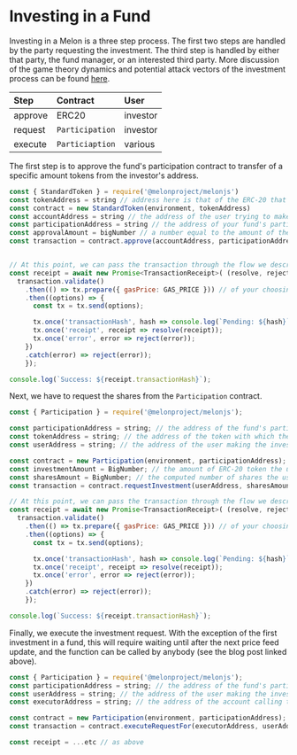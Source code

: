 # Investing in a Fund

Investing in a Melon is a three step process. The first two steps are handled by the party requesting the investment. The third step is handled by either that party, the fund manager, or an interested third party. More discussion of the game theory dynamics and potential attack vectors of the investment process can be found [here](https://medium.com/melonprotocol/protecting-participants-ee55a752287).

| Step | Contract | User |
| :--- | :--- | :--- |
| approve | ERC20 | investor |
| request | `Participation` | investor |
| execute | `Particiaption` | various |

The first step is to approve the fund's participation contract to transfer of a specific amount tokens from the investor's address.

```javascript
const { StandardToken } = require('@melonproject/melonjs')
const tokenAddress = string // address here is that of the ERC-20 that the user is trying to invest in the fund.
const contract = new StandardToken(environment, tokenAddress)
const accountAddress = string // the address of the user trying to make the investment
const participationAddress = string // the address of your fund's participation contract
const approvalAmount = bigNumber // a number equal to the amount of the ERC-20 that the user is trying to invest, with the correct number of decimals for that given token. On our front end, we use a helper function called toTokenBaseUnit to generate these bigNumbers
const transaction = contract.approve(accountAddress, participationAddress, approvalAmount)


// At this point, we can pass the transaction through the flow we described above.
const receipt = await new Promise<TransactionReceipt>( (resolve, reject) => {
  transaction.validate()
    .then(() => tx.prepare({ gasPrice: GAS_PRICE })) // of your choosing, or omit this
    .then((options) => {
      const tx = tx.send(options);

      tx.once('transactionHash', hash => console.log(`Pending: ${hash}`));
      tx.once('receipt', receipt => resolve(receipt));
      tx.once('error', error => reject(error));
    })
    .catch(error) => reject(error));
    });

console.log(`Success: ${receipt.transactionHash}`);
```

Next, we have to request the shares from the `Participation` contract.

```javascript
const { Participation } = require('@melonproject/melonjs');

const participationAddress = string; // the address of the fund's participation contract
const tokenAddress = string; // the address of the token with which the user is asking to invest
const userAddress = string; // the address of the user making the investment request

const contract = new Participation(environment, participationAddress);
const investmentAmount = BigNumber; // the amount of ERC-20 token the user is offering to invest, with the appropriate number of decimals for that token
const sharesAmount = BigNumber; // the computed number of shares the user is requesting given the amount of the investment token, with the correct number of decimals (18)
const transaction = contract.requestInvestment(userAddress, sharesAmount, investmentAmount, tokenAddress);

// At this point, we can pass the transaction through the flow we described above.
const receipt = await new Promise<TransactionReceipt>( (resolve, reject) => {
  transaction.validate()
    .then(() => tx.prepare({ gasPrice: GAS_PRICE })) // of your choosing, or omit this
    .then((options) => {
      const tx = tx.send(options);

      tx.once('transactionHash', hash => console.log(`Pending: ${hash}`));
      tx.once('receipt', receipt => resolve(receipt));
      tx.once('error', error => reject(error));
    })
    .catch(error) => reject(error));
    });

console.log(`Success: ${receipt.transactionHash}`);
```

Finally, we execute the investment request. With the exception of the first investment in a fund, this will require waiting until after the next price feed update, and the function can be called by anybody \(see the blog post linked above\).

```javascript
const { Participation } = require('@melonproject/melonjs');
const participationAddress = string; // the address of the fund's participation contract
const userAddress = string; // the address of the user making the investment request
const executorAddress = string; // the address of the account calling the function

const contract = new Participation(environment, participationAddress);
const transaction = contract.executeRequestFor(executorAddress, userAddress);

const receipt = ...etc // as above
```

